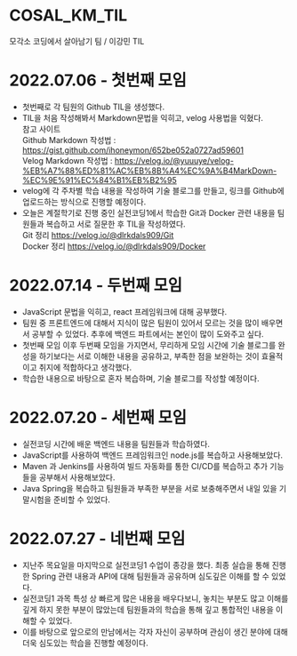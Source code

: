# COSAL_KM_TIL
모각소 코딩에서 살아남기 팀 / 이강민 TIL

# 2022.07.06 - 첫번째 모임
* 첫번째로 각 팀원의 Github TIL을 생성했다.
* TIL을 처음 작성해봐서 Markdown문법을 익히고, velog 사용법을 익혔다.   
참고 사이트   
Github Markdown 작성법 : <https://gist.github.com/ihoneymon/652be052a0727ad59601>   
Velog Markdown 작성법 : <https://velog.io/@yuuuye/velog-%EB%A7%88%ED%81%AC%EB%8B%A4%EC%9A%B4MarkDown-%EC%9E%91%EC%84%B1%EB%B2%95>
* velog에 각 주차별 학습 내용을 작성하여 기술 블로그를 만들고, 링크를 Github에 업로드하는 방식으로 진행할 예정이다.
* 오늘은 계절학기로 진행 중인 실전코딩1에서 학습한 Git과 Docker 관련 내용을 팀원들과 복습하고 서로 질문한 후 TIL을 작성하였다.   
Git 정리 <https://velog.io/@dlrkdals909/Git>   
Docker 정리 <https://velog.io/@dlrkdals909/Docker>

# 2022.07.14 - 두번째 모임
* JavaScript 문법을 익히고, react 프레임워크에 대해 공부했다.
* 팀원 중 프론트엔드에 대해서 지식이 많은 팀원이 있어서 모르는 것을 많이 배우면서 공부할 수 있었다. 추후에 백엔드 파트에서는 본인이 많이 도와주고 싶다.
* 첫번째 모임 이후 두번째 모임을 가지면서, 무리하게 모임 시간에 기술 블로그를 완성을 하기보다는 서로 이해한 내용을 공유하고, 부족한 점을 보완하는 것이 효율적이고 취지에 적합하다고 생각했다.
* 학습한 내용으로 바탕으로 혼자 복습하며, 기술 블로그를 작성할 예정이다.

# 2022.07.20 - 세번째 모임
* 실전코딩 시간에 배운 백엔드 내용을 팀원들과 학습하였다.
* JavaScript를 사용하여 백엔드 프레임워크인 node.js를 복습하고 사용해보았다.
* Maven 과 Jenkins를 사용하여 빌드 자동화를 통한 CI/CD를 복습하고 추가 기능들을 공부해서 사용해보았다.
* Java Spring을 복습하고 팀원들과 부족한 부분을 서로 보충해주면서 내일 있을 기말시험을 준비할 수 있었다.

# 2022.07.27 - 네번째 모임
* 지난주 목요일을 마지막으로 실전코딩1 수업이 종강을 했다. 최종 실습을 통해 진행한 Spring 관련 내용과 API에 대해 팀원들과 공유하며 심도깊은 이해를 할 수 있었다.
* 실전코딩1 과목 특성 상 빠르게 많은 내용을 배우다보니, 놓치는 부분도 많고 이해를 깊게 하지 못한 부분이 많았는데 팀원들과의 학습을 통해 깊고 통합적인 내용을 이해할 수 있었다.
* 이를 바탕으로 앞으로의 만남에서는 각자 자신이 공부하며 관심이 생긴 분야에 대해 더욱 심도있는 학습을 진행할 예정이다.
